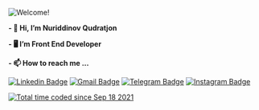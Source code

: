 

<!-- Managing your profile README -->
<!-- https://docs.github.com/en/account-and-profile/setting-up-and-managing-your-github-profile/customizing-your-profile/managing-your-profile-readme -->

![Welcome!](86T4GWHN.gif)

**- 👋 Hi, I’m Nuriddinov Qudratjon**

**- 🖥 I’m Front End Developer**

**- 📫 How to reach me ...**

[![Linkedin Badge](https://img.shields.io/badge/-Linkedin-blue?style=flat-square&logo=Linkedin&logoColor=white&link=hhttps:/www.linkedin.com/in/nuriddinovqudratjon)](https://www.linkedin.com/in/nuriddinovqudratjon/)
[![Gmail Badge](https://img.shields.io/badge/-Gmail-c14438?style=flat-square&logo=Gmail&logoColor=white&link=mailto:qudratjonnuriddinov2603@gmail.com)](mailto:qudratjonnuriddinov2603@gmail.com)
[![Telegram Badge](https://img.shields.io/badge/-Telegram-blue?style=flat-square&logo=Telegram&logoColor=white&link=https://t.me/nuriddinovqudratjon)](https://t.me/nuriddinovqudratjon)
[![Instagram Badge](https://img.shields.io/badge/-Instagram-E4405F?style=flat-square&logo=Instagram&logoColor=white&link=https://t.me/nuriddinovqudratjon)](https://instagramm.com/nuriddinovqudratjon)

<p> 
<a href="https://wakatime.com/@4e5f859d-4a72-40d4-b9f2-7466701f3c27"><img src="https://wakatime.com/badge/user/4e5f859d-4a72-40d4-b9f2-7466701f3c27.svg" alt="Total time coded since Sep 18 2021" /></a>
</p>

<br>

<!--
  <img src="https://github-profile-trophy.vercel.app/?username=NuriddinovQudrat&margin-w=5&theme=radical" alt="info" />
-->

